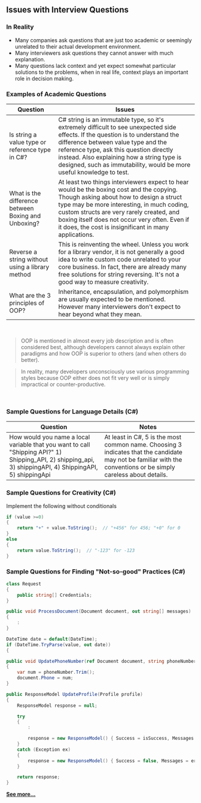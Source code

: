 ## Issues with Interview Questions

### In Reality
* Many companies ask questions that are just too academic or seemingly unrelated to their actual development environment.
* Many interviewers ask questions they cannot answer with much explanation.
* Many questions lack context and yet expect somewhat particular solutions to the problems, when in real life, context plays an important role in decision making.


### Examples of Academic Questions
|Question|Issues|
|-----|-----|
|Is string a value type or reference type in C#?|C# string is an immutable type, so it's extremely difficult to see unexpected side effects. If the question is to understand the difference between value type and the reference type, ask this question directly instead. Also explaining how a string type is designed, such as immutability, would be more useful knowledge to test.|
|What is the difference between Boxing and Unboxing?|At least two things interviewers expect to hear would be the boxing cost and the copying. Though asking about how to design a struct type may be more interesting, in much coding, custom structs are very rarely created, and boxing itself does not occur very often. Even if it does, the cost is insignificant in many applications.|
|Reverse a string without using a library method|This is reinventing the wheel. Unless you work for a library vendor, it is not generally a good idea to write custom code unrelated to your core business. In fact, there are already many free solutions for string reversing. It's not a good way to measure creativity.|
|What are the 3 principles of OOP?|Inheritance, encapsulation, and polymorphism are usually expected to be mentioned. However many interviewers don't expect to hear beyond what they mean.|

<br/>

> OOP is mentioned in almost every job description and is often considered best, although developers cannot always explain other paradigms and how OOP is superior to others (and when others do better). 

> In reality, many developers unconsciously use various programming styles because OOP either does not fit very well or is simply impractical or counter-productive.

<br/>

### Sample Questions for Language Details (C#)
|Question|Notes|
|-----|-----|
|How would you name a local variable that you want to call "Shipping API?"  1) Shipping_API, 2) shipping_api, 3) shippingAPI, 4) ShippingAPI, 5) shippingApi|At least in C#, 5 is the most common name. Choosing 3 indicates that the candidate may not be familiar with the conventions or be simply careless about details.|


### Sample Questions for Creativity  (C#)
Implement the following without conditionals
``` csharp
if (value >=0)
{
    return "+" + value.ToString();  // "+456" for 456; "+0" for 0
}
else
{
    return value.ToString();  // "-123" for -123
}
```

### Sample Questions for Finding "Not-so-good" Practices (C#)
``` csharp
class Request
{
    public string[] Credentials;
}
```
``` csharp
public void ProcessDocument(Document document, out string[] messages)
{
    :
}
```
``` csharp
DateTime date = default(DateTime);
if (DateTime.TryParse(value, out date))
{
```
``` csharp
public void UpdatePhoneNumber(ref Document document, string phoneNumber)
{
    var num = phoneNumber.Trim();
    document.Phone = num;
}
```
``` csharp
public ResponseModel UpdateProfile(Profile profile)
{
    ResponseModel response = null;

    try
    {
        :

        response = new ResponseModel() { Success = isSuccess, Messages = messages };
    }
    catch (Exception ex)
    {
        response = new ResponseModel() { Success = false, Messages = errorMessages };
    }

    return response;
}
```

**[See more...](InterviewQuestions-FindCodingIssues.md)**



